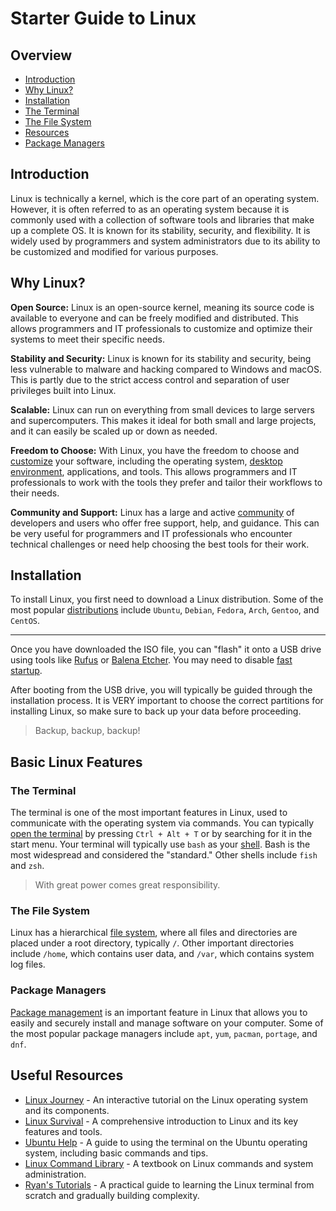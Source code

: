 
# Starter Guide to Linux

## Overview

- [Introduction](#introduction)
- [Why Linux?](#why-linux)
- [Installation](#installation)
- [The Terminal](#the-terminal)
- [The File System](#the-file-system)
- [Resources](#useful-resources)
- [Package Managers](#package-managers)

## Introduction

Linux is technically a kernel, which is the core part of an operating system.
However, it is often referred to as an operating system because it is commonly
used with a collection of software tools and libraries that make up a complete
OS. It is known for its stability, security, and flexibility. It is widely used
by programmers and system administrators due to its ability to be customized
and modified for various purposes.

## Why Linux?

**Open Source:** Linux is an open-source kernel, meaning its source code is
available to everyone and can be freely modified and distributed. This allows
programmers and IT professionals to customize and optimize their systems to
meet their specific needs.

**Stability and Security:** Linux is known for its stability and security,
being less vulnerable to malware and hacking compared to Windows and macOS.
This is partly due to the strict access control and separation of user
privileges built into Linux.

**Scalable:** Linux can run on everything from small devices to large servers
and supercomputers. This makes it ideal for both small and large projects, and
it can easily be scaled up or down as needed.

**Freedom to Choose:** With Linux, you have the freedom to choose and
[customize](https://www.reddit.com/r/unixporn/) your software, including the operating system, [desktop environment](https://wiki.gentoo.org/wiki/Desktop_environment), applications,
and tools. This allows programmers and IT professionals to work with the tools
they prefer and tailor their workflows to their needs.

**Community and Support:** Linux has a large and active
[community](https://www.reddit.com/r/linux/) of developers and users who offer
free support, help, and guidance. This can be very useful for programmers and
IT professionals who encounter technical challenges or need help choosing the
best tools for their work.

## Installation

To install Linux, you first need to download a Linux distribution. Some of the
most popular [distributions](https://distrowatch.com/) include `Ubuntu`,
`Debian`, `Fedora`, `Arch`, `Gentoo`, and `CentOS`.

---

Once you have downloaded the ISO file, you can "flash" it onto a USB drive
using tools like [Rufus](https://rufus.ie/en/) or [Balena
Etcher](https://www.balena.io/etcher). You may need to disable [fast startup](https://help.uaudio.com/hc/en-us/articles/213195423-How-To-Disable-Fast-Startup-in-Windows-10).

After booting from the USB drive, you will typically be guided through the
installation process. It is VERY important to choose the correct partitions for
installing Linux, so make sure to back up your data before proceeding.

> Backup, backup, backup!

## Basic Linux Features

### The Terminal

The terminal is one of the most important features in Linux, used to
communicate with the operating system via commands. You can typically [open the terminal](https://www.makeuseof.com/how-to-open-terminal-in-linux/) by pressing
`Ctrl + Alt + T` or by searching for it in the start menu. Your terminal will
typically use `bash` as your
[shell](https://www.gnu.org/software/bash/manual/html_node/What-is-a-shell_003f.html).
Bash is the most widespread and considered the "standard." Other shells include
`fish` and `zsh`.

> With great power comes great responsibility.

### The File System

Linux has a hierarchical [file system](https://access.redhat.com/documentation/en-us/red_hat_enterprise_linux/4/html/reference_guide/s1-filesystem-fhs),
where all files and directories are placed under a root directory, typically
`/`. Other important directories include `/home`, which contains user data, and
`/var`, which contains system log files.

### Package Managers

[Package management](https://itsfoss.com/package-manager/) is an important
feature in Linux that allows you to easily and securely install and manage
software on your computer. Some of the most popular package managers include
`apt`, `yum`, `pacman`, `portage`, and `dnf`.

## Useful Resources

- [Linux Journey](https://linuxjourney.com/) - An interactive tutorial on the
Linux operating system and its components.
- [Linux Survival](https://linuxsurvival.com/linux-tutorial-introduction/) - A
comprehensive introduction to Linux and its key features and tools.
- [Ubuntu Help](https://help.ubuntu.com/community/UsingTheTerminal) - A guide
to using the terminal on the Ubuntu operating system, including basic commands
and tips.
- [Linux Command Library](https://lym.readthedocs.io/en/latest/) - A textbook
on Linux commands and system administration.
- [Ryan's Tutorials](https://ryanstutorials.net/linuxtutorial/) - A practical
guide to learning the Linux terminal from scratch and gradually building
complexity.
